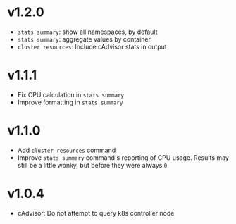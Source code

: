 # v1.2.0

* `stats summary`: show all namespaces, by default
* `stats summary`: aggregate values by container
* `cluster resources`: Include cAdvisor stats in output

# v1.1.1

* Fix CPU calculation in `stats summary`
* Improve formatting in `stats summary`

# v1.1.0

* Add `cluster resources` command
* Improve `stats summary` command's reporting of CPU usage.
  Results may still be a little wonky, but before they were always `0`.

# v1.0.4

* cAdvisor: Do not attempt to query k8s controller node